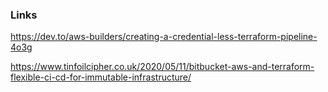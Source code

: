 ### Links

https://dev.to/aws-builders/creating-a-credential-less-terraform-pipeline-4o3g

https://www.tinfoilcipher.co.uk/2020/05/11/bitbucket-aws-and-terraform-flexible-ci-cd-for-immutable-infrastructure/